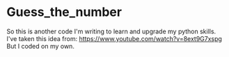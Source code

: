 # Guess_the_number

So this is another code I'm writing to learn and upgrade my python skills.
I've taken this idea from: https://www.youtube.com/watch?v=8ext9G7xspg
But I coded on my own.

